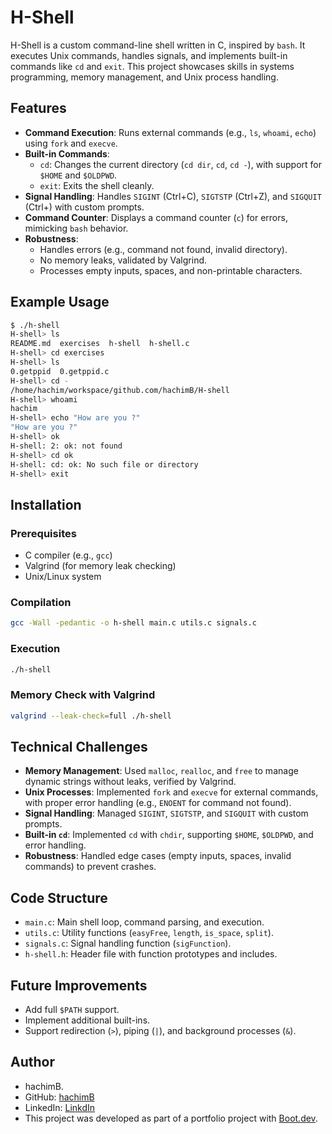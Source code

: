 # H-Shell

H-Shell is a custom command-line shell written in C, inspired by `bash`. It executes Unix commands, handles signals, and implements built-in commands like `cd` and `exit`. This project showcases skills in systems programming, memory management, and Unix process handling.

## Features

- **Command Execution**: Runs external commands (e.g., `ls`, `whoami`, `echo`) using `fork` and `execve`.
- **Built-in Commands**:
  - `cd`: Changes the current directory (`cd dir`, `cd`, `cd -`), with support for `$HOME` and `$OLDPWD`.
  - `exit`: Exits the shell cleanly.
- **Signal Handling**: Handles `SIGINT` (Ctrl+C), `SIGTSTP` (Ctrl+Z), and `SIGQUIT` (Ctrl+\) with custom prompts.
- **Command Counter**: Displays a command counter (`c`) for errors, mimicking `bash` behavior.
- **Robustness**:
  - Handles errors (e.g., command not found, invalid directory).
  - No memory leaks, validated by Valgrind.
  - Processes empty inputs, spaces, and non-printable characters.

## Example Usage

```bash
$ ./h-shell
H-shell> ls
README.md  exercises  h-shell  h-shell.c
H-shell> cd exercises
H-shell> ls
0.getppid  0.getppid.c
H-shell> cd -
/home/hachim/workspace/github.com/hachimB/H-shell
H-shell> whoami
hachim
H-shell> echo "How are you ?"
"How are you ?"
H-shell> ok
H-shell: 2: ok: not found
H-shell> cd ok
H-shell: cd: ok: No such file or directory
H-shell> exit
```

## Installation

### Prerequisites
- C compiler (e.g., `gcc`)
- Valgrind (for memory leak checking)
- Unix/Linux system

### Compilation
```bash
gcc -Wall -pedantic -o h-shell main.c utils.c signals.c
```

### Execution
```bash
./h-shell
```

### Memory Check with Valgrind
```bash
valgrind --leak-check=full ./h-shell
```

## Technical Challenges

- **Memory Management**: Used `malloc`, `realloc`, and `free` to manage dynamic strings without leaks, verified by Valgrind.
- **Unix Processes**: Implemented `fork` and `execve` for external commands, with proper error handling (e.g., `ENOENT` for command not found).
- **Signal Handling**: Managed `SIGINT`, `SIGTSTP`, and `SIGQUIT` with custom prompts.
- **Built-in `cd`**: Implemented `cd` with `chdir`, supporting `$HOME`, `$OLDPWD`, and error handling.
- **Robustness**: Handled edge cases (empty inputs, spaces, invalid commands) to prevent crashes.

## Code Structure

- `main.c`: Main shell loop, command parsing, and execution.
- `utils.c`: Utility functions (`easyFree`, `length`, `is_space`, `split`).
- `signals.c`: Signal handling function (`sigFunction`).
- `h-shell.h`: Header file with function prototypes and includes.

## Future Improvements

- Add full `$PATH` support.
- Implement additional built-ins.
- Support redirection (`>`), piping (`|`), and background processes (`&`).

## Author

- hachimB.  
- GitHub: [hachimB](https://github.com/hachimB) 
- LinkedIn: [LinkdIn](https://www.linkedin.com/in/hachim-boubacar-475831254/) 
- This project was developed as part of a portfolio project with [Boot.dev](https://www.boot.dev/).